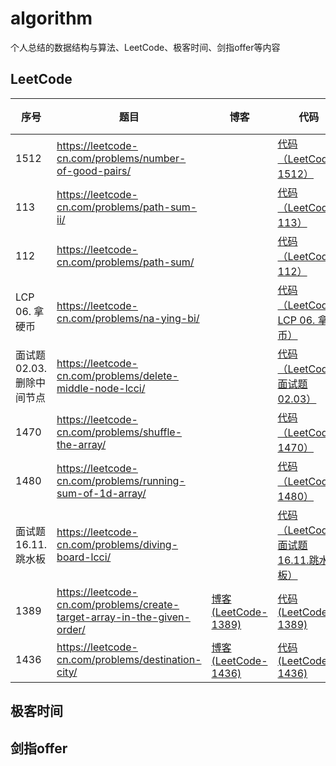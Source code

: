 # algorithm
个人总结的数据结构与算法、LeetCode、极客时间、剑指offer等内容

## LeetCode
| 序号 | 题目 | 博客 | 代码 | 难度 | 时间 |
| --- | ---- | ---- | ---- | --- | --- |
| 1512 | https://leetcode-cn.com/problems/number-of-good-pairs/ | | [代码（LeetCode-1512）][1512] | <span style="color:green;">简单</span> | 2020/07/13 |
| 113 | https://leetcode-cn.com/problems/path-sum-ii/ | | [代码（LeetCode-113）][113] | <span style="color:#ffa119;">中等</span> | 2020/07/10 |
| 112 | https://leetcode-cn.com/problems/path-sum/ | | [代码（LeetCode-112）][112] | <span style="color:green;">简单</span> | 2020/07/10 |
| LCP 06. 拿硬币 | https://leetcode-cn.com/problems/na-ying-bi/ | | [代码（LeetCode-LCP 06. 拿硬币）][LCP 06. 拿硬币] | <span style="color:green;">简单</span> | 2020/07/10 |
| 面试题 02.03. 删除中间节点 | https://leetcode-cn.com/problems/delete-middle-node-lcci/ | | [代码（LeetCode-面试题 02.03）][面试题 02.03.删除中间节点] | <span style="color:green;">简单</span> | 2020/07/10 |
| 1470 | https://leetcode-cn.com/problems/shuffle-the-array/ | | [代码（LeetCode-1470）][1470] | <span style="color:green;">简单</span> | 2020/07/10 |
| 1480 | https://leetcode-cn.com/problems/running-sum-of-1d-array/ | | [代码（LeetCode-1480）][1480] | <span style="color:green;">简单</span> | 2020/07/10 |
| 面试题 16.11.跳水板 | https://leetcode-cn.com/problems/diving-board-lcci/ | | [代码（LeetCode-面试题 16.11.跳水板）][面试题 16.11.跳水板] | <span style="color:green;">简单</span> | 2020/07/08 |
| 1389 | https://leetcode-cn.com/problems/create-target-array-in-the-given-order/ | [博客 (LeetCode-1389)][1389_blog] | [代码 (LeetCode-1389)][1389] | <span style="color:green;">简单</span> | 2020/07/07 |
| 1436 | https://leetcode-cn.com/problems/destination-city/ | [博客 (LeetCode-1436)][1436_blog] | [代码 (LeetCode-1436)][1436] | <span style="color:green;">简单</span> | 2020/07/06 |

## 极客时间

## 剑指offer

[//]: 代码
[1436]: https://github.com/lemonlyue/algorithm/blob/master/source/LeetCode_1436.php
[1389]: https://github.com/lemonlyue/algorithm/blob/master/source/LeetCode_1389.php
[面试题 16.11.跳水板]: https://github.com/lemonlyue/algorithm/blob/master/source/LeetCode_16.11.php
[1480]: https://github.com/lemonlyue/algorithm/blob/master/source/LeetCode_1480.php
[1470]: https://github.com/lemonlyue/algorithm/blob/master/source/LeetCode_1470.php
[面试题 02.03.删除中间节点]: https://github.com/lemonlyue/algorithm/blob/master/source/LeetCode_02.03.go
[LCP 06. 拿硬币]: https://github.com/lemonlyue/algorithm/blob/master/source/LeetCode_LCP.06.php
[112]: https://github.com/lemonlyue/algorithm/blob/master/source/LeetCode_112.php
[113]: https://github.com/lemonlyue/algorithm/blob/master/source/LeetCode_113.php
[1512]: https://github.com/lemonlyue/algorithm/blob/master/source/LeetCode_1512.php

[//]: 博客
[1436_blog]: https://lemonlyue.github.io/2020/07/06/LeetCode%20-%201349%20-%20%E6%97%85%E8%A1%8C%E7%BB%88%E7%82%B9%E7%AB%99/#more
[1389_blog]: https://lemonlyue.github.io/2020/07/07/LeetCode%20-%201389%20-%20%E6%8C%89%E6%97%A2%E5%AE%9A%E9%A1%BA%E5%BA%8F%E5%88%9B%E5%BB%BA%E7%9B%AE%E6%A0%87%E6%95%B0%E7%BB%84/#more
